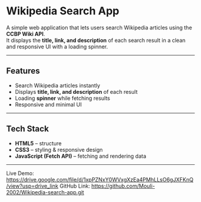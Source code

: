 # Wikipedia Search App

A simple web application that lets users search Wikipedia articles using the **CCBP Wiki API**.  
It displays the **title, link, and description** of each search result in a clean and responsive UI with a loading spinner.

---

## Features
-  Search Wikipedia articles instantly  
-  Displays **title, link, and description** of each result  
-  Loading **spinner** while fetching results  
-  Responsive and minimal UI  

---

##  Tech Stack
- **HTML5** – structure  
- **CSS3** – styling & responsive design  
- **JavaScript (Fetch API)** – fetching and rendering data  

---
 Live Demo: https://drive.google.com/file/d/1xpPZNxY0WVxgXzEa4PMhLLsO6gJXFKnQ/view?usp=drive_link
 GitHub Link: https://github.com/Mouli-2002/Wikipedia-search-app.git
